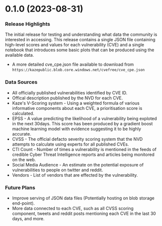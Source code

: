 <a name="0.1.0"></a>
# 0.1.0 (2023-08-31)

### Release Highlights
The initial release for testing and understanding what data the community is interested in accessing. This release contains a single JSON file containing high-level scores and values for each vulnerability (CVE) and a single notebook that introduces some basic plots that can be produced using the available data.

* A more detailed cve_cpe.json file available to download from ```https://kazepublic.blob.core.windows.net/cvefree/cve_cpe.json```

### Data Sources

* All officially published vulnerabilities identified by CVE ID.
* Offical description published by the NVD for each CVE.
* Kaze's V-Scoring system - Using a weighted formula of various informative components about each CVE, a prioritisation score is calculated.
* EPSS - A value predicting the likelihood of a vulnerability being exploted in the next 30days. This score has been produced by a gradient boost machine learning model with evidence suggesting it to be highly accurate.
* CVSS -  The official defacto severity scoring system that the NVD attempts to calculate using experts for all published CVEs.
* CTI Count - Number of times a vulnerability is mentioned in the feeds of credible Cyber Threat Intelligence reports and articles being monitored on the web.
* Social Media Audience - An estimate on the potential exposure of vulnerabilities to people on twitter and reddit.
* Vendors - List of vendors that are effected by the vulnerability.


### Future Plans

* Improve serving of JSON data files (Potentially hosting on blob storage end-point).
* More data connected to each CVE, such as all CVSS scoring component, tweets and reddit posts mentioning each CVE in the last 30 days, and more.